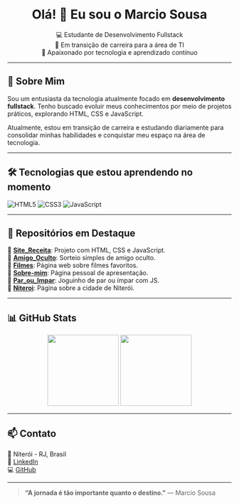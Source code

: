 <h1 align="center">Olá! 👋 Eu sou o Marcio Sousa</h1>

<p align="center">
  💻 Estudante de Desenvolvimento Fullstack <br>
  🚀 Em transição de carreira para a área de TI <br>
  🌱 Apaixonado por tecnologia e aprendizado contínuo
</p>

---

## 🧠 Sobre Mim

Sou um entusiasta da tecnologia atualmente focado em **desenvolvimento fullstack**. Tenho buscado evoluir meus conhecimentos por meio de projetos práticos, explorando HTML, CSS e JavaScript.

Atualmente, estou em transição de carreira e estudando diariamente para consolidar minhas habilidades e conquistar meu espaço na área de tecnologia.

---

## 🛠️ Tecnologias que estou aprendendo no momento

![HTML5](https://img.shields.io/badge/HTML5-E34F26?style=for-the-badge&logo=html5&logoColor=fff)
![CSS3](https://img.shields.io/badge/CSS3-1572B6?style=for-the-badge&logo=css3&logoColor=fff)
![JavaScript](https://img.shields.io/badge/JavaScript-F7DF1E?style=for-the-badge&logo=javascript&logoColor=000)

---

## 📌 Repositórios em Destaque

🔹 [**Site_Receita**](https://github.com/MarcioROBSousa/Site_Receita): Projeto com HTML, CSS e JavaScript.  
🔹 [**Amigo_Oculto**](https://github.com/MarcioROBSousa/Amigo_Oculto): Sorteio simples de amigo oculto.  
🔹 [**Filmes**](https://github.com/MarcioROBSousa/Filmes): Página web sobre filmes favoritos.  
🔹 [**Sobre-mim**](https://github.com/MarcioROBSousa/Sobre-mim): Página pessoal de apresentação.  
🔹 [**Par_ou_Impar**](https://github.com/MarcioROBSousa/Par_ou_Impar): Joguinho de par ou ímpar com JS.  
🔹 [**Niteroi**](https://github.com/MarcioROBSousa/Niteroi): Página sobre a cidade de Niterói.

---

## 📊 GitHub Stats

<div align="center">
  <img height="160em" src="https://github-readme-stats.vercel.app/api?username=MarcioROBSousa&show_icons=true&theme=tokyonight" />
  <img height="160em" src="https://github-readme-stats.vercel.app/api/top-langs/?username=MarcioROBSousa&layout=compact&theme=tokyonight" />
</div>

---

## 📫 Contato

📍 Niterói - RJ, Brasil  
🔗 [LinkedIn](https://www.linkedin.com/in/marciosousa77/)  
💻 [GitHub](https://github.com/MarcioROBSousa)

---

> **“A jornada é tão importante quanto o destino.”** — Marcio Sousa
